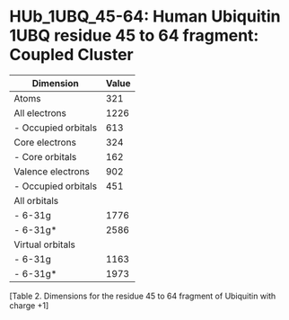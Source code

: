 # HUb_1UBQ_45-64: Human Ubiquitin 1UBQ residue 45 to 64 fragment: Coupled Cluster

| Dimension           | Value |
| ------------------- | ----- |
| Atoms               |   321 |
| All electrons       |  1226 |
| - Occupied orbitals |   613 |
| Core electrons      |   324 |
| - Core orbitals     |   162 |
| Valence electrons   |   902 |
| - Occupied orbitals |   451 |
| All orbitals        |       |
| - 6-31g             |  1776 |
| - 6-31g\*           |  2586 |
| Virtual orbitals    |       |
| - 6-31g             |  1163 |
| - 6-31g\*           |  1973 |

[Table 2. Dimensions for the residue 45 to 64 fragment of Ubiquitin with charge +1]
